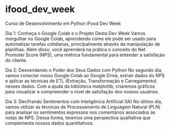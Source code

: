 # ifood_dev_week
Curso de Desenvolvimento em Python
iFood Dev Week

Dia 1: Conheça o Google Colab e o Projeto Desta Dev Week
Vamos mergulhar no Google Colab, aprendendo como ele pode ser usado para automatizar tarefas cotidianas, principalmente através da manipulação de planilhas.
Além disso, você aprenderá na prática o conceito do Net Promoter Score (NPS), uma métrica fundamental para entender a satisfação do cliente.

Dia 2: Desvendando o Poder dos Seus Dados com Python
No segundo dia, vamos conectar nosso Google Colab ao Google Drive, extrair dados do NPS e aplicar as técnicas de ETL (Extração, Transformação e Carregamento) nesses dados.
Com a ajuda da biblioteca matplotlib, criaremos gráficos para visualizar e compreender o nível de satisfação dos nossos usuários.

Dia 3: Decifrando Sentimentos com Inteligência Artificial (IA)
No último dia, vamos utilizar as técnicas de Processamento de Linguagem Natural (PLN) para analisar os sentimentos expressos nos comentários associados às notas de NPS.
Dessa forma, teremos uma perspectiva qualitativa que complementa nossos dados quantitativos.
